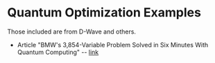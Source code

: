 # Quantum Optimization Examples

Those included are from D-Wave and others.

- Article "BMW's 3,854-Variable Problem Solved in Six Minutes With Quantum Computing" -- [link](https://www.tomshardware.com/news/quantum-computing-company-solves-3854-variable-problem-for-bmw-in-six-minutes)
